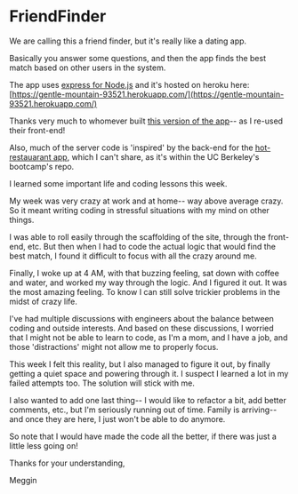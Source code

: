 # FriendFinder

We are calling this a friend finder, but it's really like a dating app.

Basically you answer some questions, and then the app finds the best match based on other users in the system.

The app uses [express for Node.js](https://expressjs.com/) and it's hosted on heroku here:
[https://gentle-mountain-93521.herokuapp.com/](https://gentle-mountain-93521.herokuapp.com/)

Thanks very much to whomever built [this version of the app](https://friend-finder.herokuapp.com/)-- as I re-used their front-end!

Also, much of the server code is 'inspired' by the back-end for the [hot-restauarant app](https://hot-restaurant.herokuapp.com/), which I can't share, as it's within the UC Berkeley's bootcamp's repo.

I learned some important life and coding lessons this week.

My week was very crazy at work and at home-- way above average crazy. So it meant writing coding in stressful situations with my mind on other things.

I was able to roll easily through the scaffolding of the site, through the front-end, etc. But then when I had to code the actual logic that would find the best match, I found it difficult to focus with all the crazy around me.

Finally, I woke up at 4 AM, with that buzzing feeling, sat down with coffee and water, and worked my way through the logic. And I figured it out. It was the most amazing feeling. To know I can still solve trickier problems in the midst of crazy life.

I've had multiple discussions with engineers about the balance between coding and outside interests. And based on these discussions, I worried that I might not be able to learn to code, as I'm a mom, and I have a job, and those 'distractions' might not allow me to properly focus.

This week I felt this reality, but I also managed to figure it out, by finally getting a quiet space and powering through it. I suspect I learned a lot in my failed attempts too. The solution will stick with me.

I also wanted to add one last thing-- I would like to refactor a bit, add better comments, etc., but I'm seriously running out of time. Family is arriving-- and once they are here, I just won't be able to do anymore.

So note that I would have made the code all the better, if there was just a little less going on!

Thanks for your understanding,

Meggin
